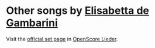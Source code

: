 
# Other songs by [Elisabetta de Gambarini](..)

Visit the [official set page] in [OpenScore Lieder].

[official set page]: https://musescore.com/openscore-lieder-corpus/sets/5107058
[OpenScore Lieder]: https://musescore.com/openscore-lieder-corpus
